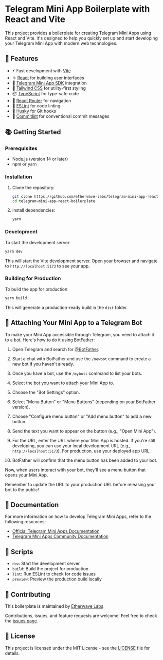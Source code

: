 # Telegram Mini App Boilerplate with React and Vite

This project provides a boilerplate for creating Telegram Mini Apps using React and Vite. It's designed to help you quickly set up and start developing your Telegram Mini App with modern web technologies.

## 🚀 Features

- ⚡️ Fast development with [Vite](https://vitejs.dev/)
- ⚛️ [React](https://reactjs.org/) for building user interfaces
- 📱 [Telegram Mini App SDK](https://github.com/twa-dev/SDK) integration
- 🎨 [Tailwind CSS](https://tailwindcss.com/) for utility-first styling
- 📦 [TypeScript](https://www.typescriptlang.org/) for type-safe code
- 🧭 [React Router](https://reactrouter.com/) for navigation
- 🧹 [ESLint](https://eslint.org/) for code linting
- 🐶 [Husky](https://typicode.github.io/husky/) for Git hooks
- 🚨 [Commitlint](https://commitlint.js.org/) for conventional commit messages

## 📚 Getting Started

### Prerequisites

- Node.js (version 14 or later)
- npm or yarn

### Installation

1. Clone the repository:
   ```bash
   git clone https://github.com/etherwave-labs/telegram-mini-app-react-boilerplate.git
   cd telegram-mini-app-react-boilerplate
   ```

2. Install dependencies:
   ```bash
   yarn
   ```

### Development

To start the development server:
```bash
yarn dev
```

This will start the Vite development server. Open your browser and navigate to `http://localhost:5173` to see your app.

### Building for Production

To build the app for production:
```bash
yarn build
```

This will generate a production-ready build in the `dist` folder.

## 🤖 Attaching Your Mini App to a Telegram Bot

To make your Mini App accessible through Telegram, you need to attach it to a bot. Here's how to do it using BotFather:

1. Open Telegram and search for [@BotFather](https://t.me/botfather).

2. Start a chat with BotFather and use the `/newbot` command to create a new bot if you haven't already.

3. Once you have a bot, use the `/mybots` command to list your bots.

4. Select the bot you want to attach your Mini App to.

5. Choose the "Bot Settings" option.

6. Select "Menu Button" or "Menu Buttons" (depending on your BotFather version).

7. Choose "Configure menu button" or "Add menu button" to add a new button.

8. Send the text you want to appear on the button (e.g., "Open Mini App").

9. For the URL, enter the URL where your Mini App is hosted. If you're still developing, you can use your local development URL (e.g., `http://localhost:5173`). For production, use your deployed app URL.

10. BotFather will confirm that the menu button has been added to your bot.

Now, when users interact with your bot, they'll see a menu button that opens your Mini App.

Remember to update the URL to your production URL before releasing your bot to the public!

## 📖 Documentation

For more information on how to develop Telegram Mini Apps, refer to the following resources:

- [Official Telegram Mini Apps Documentation](https://core.telegram.org/bots/webapps#initializing-mini-apps)
- [Telegram Mini Apps Community Documentation](https://docs.telegram-mini-apps.com/)

## 📜 Scripts

- `dev`: Start the development server
- `build`: Build the project for production
- `lint`: Run ESLint to check for code issues
- `preview`: Preview the production build locally

## 🤝 Contributing
This boilerplate is maintained by [Etherwave Labs](https://etherwavelabs.com).

Contributions, issues, and feature requests are welcome! Feel free to check the [issues page](https://github.com/your-username/your-repo-name/issues).

## 📄 License

This project is licensed under the MIT License - see the [LICENSE](LICENSE) file for details.
